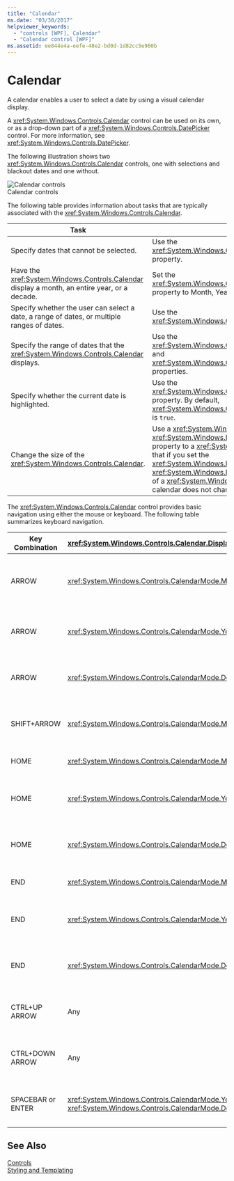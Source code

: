 ```yaml
---
title: "Calendar"
ms.date: "03/30/2017"
helpviewer_keywords: 
  - "controls [WPF], Calendar"
  - "Calendar control [WPF]"
ms.assetid: ee844e4a-eefe-48e2-bd0d-1d82cc5e960b
---
```

# Calendar
A calendar enables a user to select a date by using a visual calendar display.  
  
 A <xref:System.Windows.Controls.Calendar> control can be used on its own, or as a drop-down part of a <xref:System.Windows.Controls.DatePicker> control. For more information, see <xref:System.Windows.Controls.DatePicker>.  
  
 The following illustration shows two <xref:System.Windows.Controls.Calendar> controls, one with selections and blackout dates and one without.  
  
 ![Calendar controls](../../../../docs/framework/wpf/controls/media/ndp-calendarcontrols.png "NDP_CalendarControls")  
Calendar controls  
  
 The following table provides information about tasks that are typically associated with the <xref:System.Windows.Controls.Calendar>.  
  
|Task|Implementation|  
|----------|--------------------|  
|Specify dates that cannot be selected.|Use the <xref:System.Windows.Controls.Calendar.BlackoutDates%2A> property.|  
|Have the <xref:System.Windows.Controls.Calendar> display a month, an entire year, or a decade.|Set the <xref:System.Windows.Controls.Calendar.DisplayMode%2A> property to Month, Year, or Decade.|  
|Specify whether the user can select a date, a range of dates, or multiple ranges of dates.|Use the <xref:System.Windows.Controls.Calendar.SelectionMode%2A>.|  
|Specify the range of dates that the <xref:System.Windows.Controls.Calendar> displays.|Use the <xref:System.Windows.Controls.Calendar.DisplayDateStart%2A> and <xref:System.Windows.Controls.Calendar.DisplayDateEnd%2A> properties.|  
|Specify whether the current date is highlighted.|Use the <xref:System.Windows.Controls.Calendar.IsTodayHighlighted%2A> property. By default, <xref:System.Windows.Controls.Calendar.IsTodayHighlighted%2A> is `true`.|  
|Change the size of the <xref:System.Windows.Controls.Calendar>.|Use a <xref:System.Windows.Controls.Viewbox> or set the <xref:System.Windows.FrameworkElement.LayoutTransform%2A> property to a <xref:System.Windows.Media.ScaleTransform>. Note that if you set the <xref:System.Windows.FrameworkElement.Width%2A> and <xref:System.Windows.FrameworkElement.Height%2A> properties of a <xref:System.Windows.Controls.Calendar>, the actual calendar does not change its size.|  
  
 The <xref:System.Windows.Controls.Calendar> control provides basic navigation using either the mouse or keyboard. The following table summarizes keyboard navigation.  
  
|Key Combination|<xref:System.Windows.Controls.Calendar.DisplayMode%2A>|Action|  
|---------------------|-----------------------------------------------------------------------------------------------------------------------------------------------------------|------------|  
|ARROW|<xref:System.Windows.Controls.CalendarMode.Month>|Changes the <xref:System.Windows.Controls.Calendar.SelectedDate%2A> property if the <xref:System.Windows.Controls.Calendar.SelectionMode%2A> property is not set to <xref:System.Windows.Controls.CalendarSelectionMode.None>.|  
|ARROW|<xref:System.Windows.Controls.CalendarMode.Year>|Changes the month of the <xref:System.Windows.Controls.Calendar.DisplayDate%2A> property. Note that the <xref:System.Windows.Controls.Calendar.SelectedDate%2A> does not change.|  
|ARROW|<xref:System.Windows.Controls.CalendarMode.Decade>|Changes the year of the <xref:System.Windows.Controls.Calendar.DisplayDate%2A>. Note that the <xref:System.Windows.Controls.Calendar.SelectedDate%2A> does not change.|  
|SHIFT+ARROW|<xref:System.Windows.Controls.CalendarMode.Month>|If <xref:System.Windows.Controls.Calendar.SelectionMode%2A> is not set to <xref:System.Windows.Controls.CalendarSelectionMode.SingleDate> or <xref:System.Windows.Controls.CalendarSelectionMode.None>, extends the range of selected dates.|  
|HOME|<xref:System.Windows.Controls.CalendarMode.Month>|Changes the <xref:System.Windows.Controls.Calendar.SelectedDate%2A> to the first day of the current month.|  
|HOME|<xref:System.Windows.Controls.CalendarMode.Year>|Changes the month of the <xref:System.Windows.Controls.Calendar.DisplayDate%2A> to the first month of the year. The <xref:System.Windows.Controls.Calendar.SelectedDate%2A> does not change.|  
|HOME|<xref:System.Windows.Controls.CalendarMode.Decade>|Changes the year of the <xref:System.Windows.Controls.Calendar.DisplayDate%2A> to the first year of the decade. The <xref:System.Windows.Controls.Calendar.SelectedDate%2A> does not change.|  
|END|<xref:System.Windows.Controls.CalendarMode.Month>|Changes the <xref:System.Windows.Controls.Calendar.SelectedDate%2A> to the last day of the current month.|  
|END|<xref:System.Windows.Controls.CalendarMode.Year>|Changes the month of the <xref:System.Windows.Controls.Calendar.DisplayDate%2A> to the last month of the year. The <xref:System.Windows.Controls.Calendar.SelectedDate%2A> does not change.|  
|END|<xref:System.Windows.Controls.CalendarMode.Decade>|Changes the year of the <xref:System.Windows.Controls.Calendar.DisplayDate%2A> to the last year of the decade. The <xref:System.Windows.Controls.Calendar.SelectedDate%2A> does not change.|  
|CTRL+UP ARROW|Any|Switches to the next larger <xref:System.Windows.Controls.Calendar.DisplayMode%2A>. If <xref:System.Windows.Controls.Calendar.DisplayMode%2A> is already <xref:System.Windows.Controls.CalendarMode.Decade>, no action.|  
|CTRL+DOWN ARROW|Any|Switches to the next smaller <xref:System.Windows.Controls.Calendar.DisplayMode%2A>. If <xref:System.Windows.Controls.Calendar.DisplayMode%2A> is already <xref:System.Windows.Controls.CalendarMode.Month>, no action.|  
|SPACEBAR or ENTER|<xref:System.Windows.Controls.CalendarMode.Year> or <xref:System.Windows.Controls.CalendarMode.Decade>|Switches <xref:System.Windows.Controls.Calendar.DisplayMode%2A> to the <xref:System.Windows.Controls.CalendarMode.Month> or <xref:System.Windows.Controls.CalendarMode.Year> represented by focused item.|  
  
## See Also  
 [Controls](../../../../docs/framework/wpf/controls/index.md)  
 [Styling and Templating](../../../../docs/framework/wpf/controls/styling-and-templating.md)
